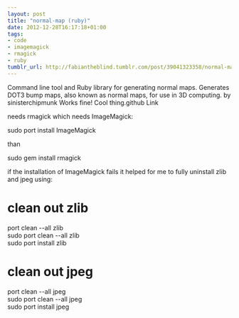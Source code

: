 ```yaml
---
layout: post
title: "normal-map (ruby)"
date: 2012-12-28T16:17:18+01:00
tags:
- code
- imagemagick
- rmagick
- ruby
tumblr_url: http://fabiantheblind.tumblr.com/post/39041323358/normal-map-ruby
---
```


  Command line tool and Ruby library for generating normal maps.
  Generates DOT3 bump maps, also known as normal maps, for use in 3D computing.
  by sinisterchipmunk
  Works fine! Cool thing.github Link


needs rmagick which needs ImageMagick:

sudo port install ImageMagick  


than

sudo gem install rmagick  


if the installation of ImageMagick fails it helped for me to fully uninstall zlib and jpeg using:

# clean out zlib  
port clean --all zlib  
sudo port clean --all zlib  
sudo port install zlib  

# clean out jpeg
port clean --all jpeg  
sudo port clean --all jpeg  
sudo port install jpeg
